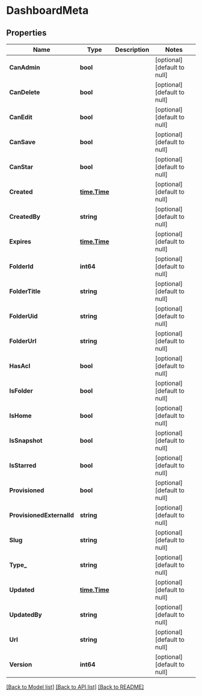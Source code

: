 # DashboardMeta

## Properties
Name | Type | Description | Notes
------------ | ------------- | ------------- | -------------
**CanAdmin** | **bool** |  | [optional] [default to null]
**CanDelete** | **bool** |  | [optional] [default to null]
**CanEdit** | **bool** |  | [optional] [default to null]
**CanSave** | **bool** |  | [optional] [default to null]
**CanStar** | **bool** |  | [optional] [default to null]
**Created** | [**time.Time**](time.Time.md) |  | [optional] [default to null]
**CreatedBy** | **string** |  | [optional] [default to null]
**Expires** | [**time.Time**](time.Time.md) |  | [optional] [default to null]
**FolderId** | **int64** |  | [optional] [default to null]
**FolderTitle** | **string** |  | [optional] [default to null]
**FolderUid** | **string** |  | [optional] [default to null]
**FolderUrl** | **string** |  | [optional] [default to null]
**HasAcl** | **bool** |  | [optional] [default to null]
**IsFolder** | **bool** |  | [optional] [default to null]
**IsHome** | **bool** |  | [optional] [default to null]
**IsSnapshot** | **bool** |  | [optional] [default to null]
**IsStarred** | **bool** |  | [optional] [default to null]
**Provisioned** | **bool** |  | [optional] [default to null]
**ProvisionedExternalId** | **string** |  | [optional] [default to null]
**Slug** | **string** |  | [optional] [default to null]
**Type_** | **string** |  | [optional] [default to null]
**Updated** | [**time.Time**](time.Time.md) |  | [optional] [default to null]
**UpdatedBy** | **string** |  | [optional] [default to null]
**Url** | **string** |  | [optional] [default to null]
**Version** | **int64** |  | [optional] [default to null]

[[Back to Model list]](../README.md#documentation-for-models) [[Back to API list]](../README.md#documentation-for-api-endpoints) [[Back to README]](../README.md)


